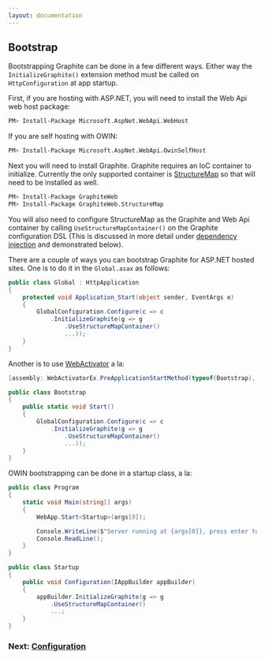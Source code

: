 ```yaml
---
layout: documentation
---
```


## Bootstrap

Bootstrapping Graphite can be done in a few different ways. Either way the `InitializeGraphite()` extension method must be called on `HttpConfiguration` at app startup. 

First, if you are hosting with ASP.NET, you will need to install the Web Api web host package:

```bash
PM> Install-Package Microsoft.AspNet.WebApi.WebHost
```

If you are self hosting with OWIN:

```bash
PM> Install-Package Microsoft.AspNet.WebApi.OwinSelfHost
```

Next you will need to install Graphite. Graphite requires an IoC container to initialize. Currently the only supported container is [StructureMap](http://structuremap.github.io/) so that will need to be installed as well.

```bash
PM> Install-Package GraphiteWeb
PM> Install-Package GraphiteWeb.StructureMap
```

You will also need to configure StructureMap as the Graphite and Web Api container by calling `UseStructureMapContainer()` on the Graphite configuration DSL (This is discussed in more detail under [dependency injection](dependency-inijection) and demonstrated below).

There are a couple of ways you can bootstrap Graphite for ASP.NET hosted sites.  One is to do it in the `Global.asax` as follows:

```csharp
public class Global : HttpApplication
{
    protected void Application_Start(object sender, EventArgs e)
    {
        GlobalConfiguration.Configure(c => c            .InitializeGraphite(g => g                .UseStructureMapContainer()
                ...));
    }
}
```

Another is to use [WebActivator](https://www.nuget.org/packages/WebActivatorEx/) a la: 

```csharp
[assembly: WebActivatorEx.PreApplicationStartMethod(typeof(Bootstrap), nameof(Bootstrap.Start))]

public class Bootstrap
{
    public static void Start()
    {
        GlobalConfiguration.Configure(c => c            .InitializeGraphite(g => g                .UseStructureMapContainer()
                ...));
    }
}
```

OWIN bootstrapping can be done in a startup class, a la:

```csharp
public class Program{    static void Main(string[] args)    {        WebApp.Start<Startup>(args[0]);        Console.WriteLine($"Server running at {args[0]}, press enter to exit.");        Console.ReadLine();    }}public class Startup{    public void Configuration(IAppBuilder appBuilder)    {        appBuilder.InitializeGraphite(g => g            .UseStructureMapContainer()            ...;
    }}
```

### Next: [Configuration](configuration)